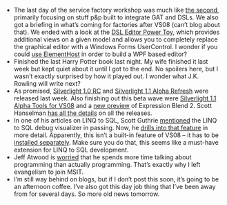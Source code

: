 -   The last day of the service factory workshop was much like [the
    second](http://devhawk.net/2007/08/01/service-factory-customization-workshop-day-two/),
    primarily focusing on stuff p&p built to integrate GAT and DSLs. We
    also got a briefing in what’s coming for factories after VS08 (can’t
    blog about that). We ended with a look at the [DSL Editor Power
    Toy](http://www.codeplex.com/dept), which provides additional views
    on a given model and allows you to completely replace the graphical
    editor with a Windows Forms UserControl. I wonder if you could [use
    ElementHost](http://msdn2.microsoft.com/en-us/library/ms745781.aspx)
    in order to build a WPF based editor?
-   Finished the last Harry Potter book last night. My wife finished it
    last week but kept quiet about it until I got to the end. No
    spoilers here, but I wasn’t exactly surprised by how it played out.
    I wonder what J.K. Rowling will write next?
-   As promised, [Silverlight 1.0
    RC](http://www.microsoft.com/silverlight/installation-win.aspx) and
    [Silverlight 1.1 Alpha
    Refresh](http://www.microsoft.com/silverlight/installation-win-dev.aspx)
    were released last week. Also finishing out this beta wave were
    [Silverlight 1.1 Alpha Tools for
    VS08](http://www.microsoft.com/downloads/details.aspx?FamilyId=B52AEB39-1F10-49A6-85FC-A0A19CAC99AF&displaylang=en)
    and a [new
    preview](http://www.microsoft.com/expression/products/download.aspx?key=blend2preview)
    of Expression Blend 2. Scott Hanselman [has all the
    details](http://www.hanselman.com/blog/VS2008AndNET35Beta2ReleasesMadeEasy.aspx)
    on all the releases.
-   In one of his articles on LINQ to SQL, Scott Guthrie
    [mentioned](http://weblogs.asp.net/scottgu/archive/2007/06/29/linq-to-sql-part-3-querying-our-database.aspx)
    the LINQ to SQL debug visualizer in passing. Now, he [drills into
    that
    feature](http://weblogs.asp.net/scottgu/archive/2007/07/31/linq-to-sql-debug-visualizer.aspx)
    in more detail. Apparently, this isn’t a built-in feature of VS08 –
    it has to be [installed
    separately](http://www.scottgu.com/blogposts/linqquery/SqlServerQueryVisualizer.zip).
    Make sure you do that, this seems like a must-have extension for
    LINQ to SQL development.
-   Jeff Atwood is
    [worried](http://www.codinghorror.com/blog/archives/000809.html)
    that he spends more time talking about programming than actually
    programming. That’s exactly why I left evangelism to join MSIT.
-   I’m still way behind on blogs, but if I don’t post this soon, it’s
    going to be an afternoon coffee. I’ve also got this day job thing
    that I’ve been away from for several days. So more old news
    tomorrow.

